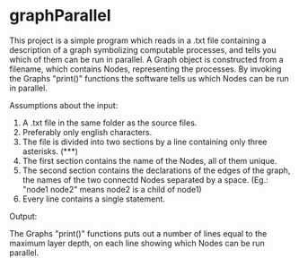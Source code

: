 # graphParallel

This project is a simple program which reads in a .txt file containing a description of a graph symbolizing computable processes,
and tells you which of them can be run in parallel. 
A Graph object is constructed from a filename, which contains Nodes, representing the processes. By invoking the Graphs "print()"
functions the software tells us which Nodes can be run in parallel.

Assumptions about the input:
1. A .txt file in the same folder as the source files.
2. Preferably only english characters.
3. The file is divided into two sections by a line containing only three asterisks. (***)
4. The first section contains the name of the Nodes, all of them unique.
5. The second section contains the declarations of the edges of the graph, the names of the two connectd Nodes separated by a space. (Eg.: "node1 node2" means node2 is a child of node1)
6. Every line contains a single statement.

Output:

The Graphs "print()" functions puts out a number of lines equal to the maximum layer depth, on each line showing which Nodes can be
run parallel.
